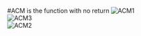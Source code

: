 #ACM is the function with no return 
![ACM1](http://www.sdwalker.com/wp-content/uploads/2015/10/acm1.jpg)  
![ACM3](http://www.sdwalker.com/wp-content/uploads/2015/10/acm3.jpg)  
![ACM2](http://www.sdwalker.com/wp-content/uploads/2015/10/acm2.jpg) 